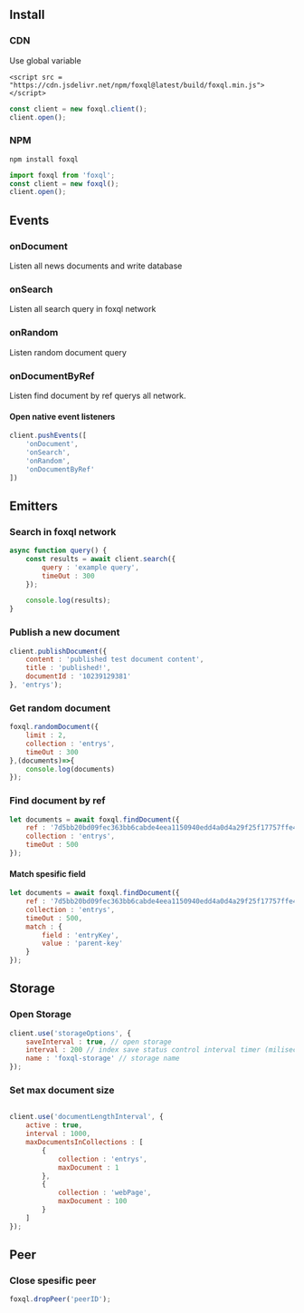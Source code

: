 ## Install

### CDN

Use global variable
```
<script src = "https://cdn.jsdelivr.net/npm/foxql@latest/build/foxql.min.js"></script>
```

``` javascript
const client = new foxql.client();
client.open();
```
### NPM

```
npm install foxql
```

``` javascript
import foxql from 'foxql';
const client = new foxql();
client.open();
```

## Events

### onDocument
Listen all news documents and write database
### onSearch
Listen all search query in foxql network
### onRandom
Listen random document query
### onDocumentByRef
Listen find document by ref querys all network.

#### Open native event listeners

``` javascript
client.pushEvents([
    'onDocument',
    'onSearch',
    'onRandom',
    'onDocumentByRef'
])
```

## Emitters

### Search in foxql network

``` javascript
async function query() {
    const results = await client.search({
        query : 'example query',
        timeOut : 300
    });

    console.log(results);
}
```

### Publish a new document

``` javascript
client.publishDocument({
    content : 'published test document content',
    title : 'published!',
    documentId : '10239129381'
}, 'entrys');

```

### Get random document
``` javascript
foxql.randomDocument({
    limit : 2,
    collection : 'entrys',
    timeOut : 300
},(documents)=>{
    console.log(documents)
});
```

### Find document by ref
``` javascript
let documents = await foxql.findDocument({  
    ref : '7d5bb20bd09fec363bb6cabde4eea1150940edd4a0d4a29f25f17757ffe47a68',
    collection : 'entrys',
    timeOut : 500
});
```

#### Match spesific field
``` javascript
let documents = await foxql.findDocument({  
    ref : '7d5bb20bd09fec363bb6cabde4eea1150940edd4a0d4a29f25f17757ffe47a68',
    collection : 'entrys',
    timeOut : 500,
    match : {
        field : 'entryKey',
        value : 'parent-key'
    }
});
```

## Storage

### Open Storage
``` javascript
client.use('storageOptions', {
    saveInterval : true, // open storage
    interval : 200 // index save status control interval timer (miliseconds),
    name : 'foxql-storage' // storage name
});
```
### Set max document size
```javascript

client.use('documentLengthInterval', {
    active : true,
    interval : 1000,
    maxDocumentsInCollections : [
        {
            collection : 'entrys',
            maxDocument : 1
        },
        {
            collection : 'webPage',
            maxDocument : 100
        }
    ]
});
```

## Peer

### Close spesific peer
``` javascript
foxql.dropPeer('peerID');
```
